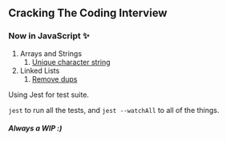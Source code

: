## Cracking The Coding Interview

### Now in JavaScript ✨

1. Arrays and Strings
    1. [Unique character string](ch1.strings-arrays/1.1.js)
1. Linked Lists
    1. [Remove dups](ch2.linked-lists/2.1.js)



Using Jest for test suite.

`jest` to run all the tests, and `jest --watchAll` to all of the things.

##### Always a WIP :)